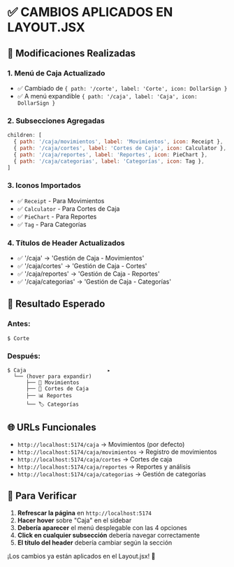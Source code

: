 # ✅ CAMBIOS APLICADOS EN LAYOUT.JSX

## 🔧 Modificaciones Realizadas

### 1. **Menú de Caja Actualizado**
- ✅ Cambiado de `{ path: '/corte', label: 'Corte', icon: DollarSign }` 
- ✅ A menú expandible `{ path: '/caja', label: 'Caja', icon: DollarSign }`

### 2. **Subsecciones Agregadas**
```javascript
children: [
  { path: '/caja/movimientos', label: 'Movimientos', icon: Receipt },
  { path: '/caja/cortes', label: 'Cortes de Caja', icon: Calculator },
  { path: '/caja/reportes', label: 'Reportes', icon: PieChart },
  { path: '/caja/categorias', label: 'Categorías', icon: Tag },
]
```

### 3. **Iconos Importados**
- ✅ `Receipt` - Para Movimientos
- ✅ `Calculator` - Para Cortes de Caja  
- ✅ `PieChart` - Para Reportes
- ✅ `Tag` - Para Categorías

### 4. **Títulos de Header Actualizados**
- ✅ '/caja' → 'Gestión de Caja - Movimientos'
- ✅ '/caja/cortes' → 'Gestión de Caja - Cortes'
- ✅ '/caja/reportes' → 'Gestión de Caja - Reportes'  
- ✅ '/caja/categorias' → 'Gestión de Caja - Categorías'

## 🎯 Resultado Esperado

### **Antes:**
```
$ Corte
```

### **Después:**
```
$ Caja                          ▸
  └── (hover para expandir)
      ├── 🧾 Movimientos
      ├── 🧮 Cortes de Caja
      ├── 📊 Reportes
      └── 🏷️ Categorías
```

## 🌐 URLs Funcionales

- `http://localhost:5174/caja` → Movimientos (por defecto)
- `http://localhost:5174/caja/movimientos` → Registro de movimientos
- `http://localhost:5174/caja/cortes` → Cortes de caja
- `http://localhost:5174/caja/reportes` → Reportes y análisis
- `http://localhost:5174/caja/categorias` → Gestión de categorías

## 🔄 Para Verificar

1. **Refrescar la página** en `http://localhost:5174`
2. **Hacer hover** sobre "Caja" en el sidebar
3. **Debería aparecer** el menú desplegable con las 4 opciones
4. **Click en cualquier subsección** debería navegar correctamente
5. **El título del header** debería cambiar según la sección

¡Los cambios ya están aplicados en el Layout.jsx! 🎉